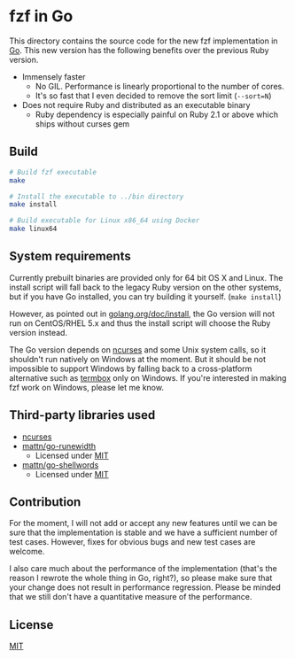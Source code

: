 fzf in Go
=========

This directory contains the source code for the new fzf implementation in
[Go][go]. This new version has the following benefits over the previous Ruby
version.

- Immensely faster
    - No GIL. Performance is linearly proportional to the number of cores.
    - It's so fast that I even decided to remove the sort limit (`--sort=N`)
- Does not require Ruby and distributed as an executable binary
    - Ruby dependency is especially painful on Ruby 2.1 or above which
      ships without curses gem

Build
-----

```sh
# Build fzf executable
make

# Install the executable to ../bin directory
make install

# Build executable for Linux x86_64 using Docker
make linux64
```

System requirements
-------------------

Currently prebuilt binaries are provided only for 64 bit OS X and Linux.
The install script will fall back to the legacy Ruby version on the other
systems, but if you have Go installed, you can try building it yourself.
(`make install`)

However, as pointed out in [golang.org/doc/install][req], the Go version will
not run on CentOS/RHEL 5.x and thus the install script will choose the Ruby
version instead.

The Go version depends on [ncurses][ncurses] and some Unix system calls, so it
shouldn't run natively on Windows at the moment. But it should be not
impossible to support Windows by falling back to a cross-platform alternative
such as [termbox][termbox] only on Windows. If you're interested in making fzf
work on Windows, please let me know.

Third-party libraries used
--------------------------

- [ncurses][ncurses]
- [mattn/go-runewidth](https://github.com/mattn/go-runewidth)
    - Licensed under [MIT](http://mattn.mit-license.org/2013)
- [mattn/go-shellwords](https://github.com/mattn/go-shellwords)
    - Licensed under [MIT](http://mattn.mit-license.org/2014)

Contribution
------------

For the moment, I will not add or accept any new features until we can be sure
that the implementation is stable and we have a sufficient number of test
cases. However, fixes for obvious bugs and new test cases are welcome.

I also care much about the performance of the implementation (that's the
reason I rewrote the whole thing in Go, right?), so please make sure that your
change does not result in performance regression. Please be minded that we
still don't have a quantitative measure of the performance.

License
-------

[MIT](LICENSE)

[go]:      https://golang.org/
[ncurses]: https://www.gnu.org/software/ncurses/
[req]:     http://golang.org/doc/install
[termbox]: https://github.com/nsf/termbox-go
